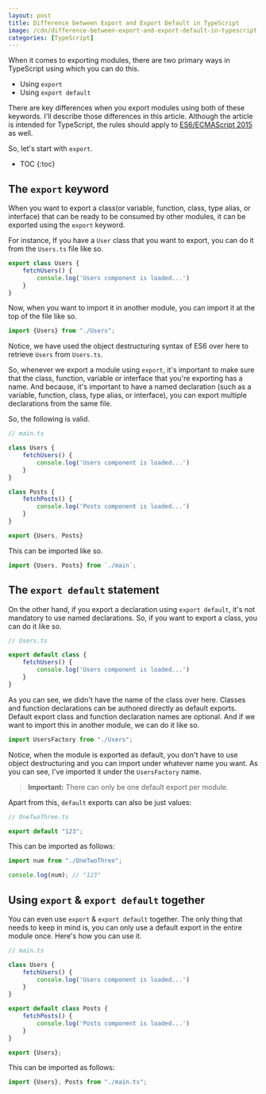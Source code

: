 ```yaml
---
layout: post
title: Difference between Export and Export Default in TypeScript
image: /cdn/difference-between-export-and-export-default-in-typescript.png
categories: [TypeScript]
---
```


When it comes to exporting modules, there are two primary ways in TypeScript using which you can do this. 

- Using `export`
- Using `export default`

There are key differences when you export modules using both of these keywords. I'll describe those differences in this article. Although the article is intended for TypeScript, the rules should apply to [ES6/ECMAScript 2015](http://www.ecma-international.org/ecma-262/6.0/) as well.

So, let's start with `export`.

* TOC
{:toc}

## The `export` keyword

When you want to export a class(or variable, function, class, type alias, or interface) that can be ready to be consumed by other modules, it can be exported using the `export` keyword.

For instance, If you have a `User` class that you want to export, you can do it from the `Users.ts` file like so.

```js
export class Users {
    fetchUsers() {
        console.log('Users component is loaded...')
    }
}
```

Now, when you want to import it in another module, you can import it at the top of the file like so.

```js
import {Users} from "./Users";
```

Notice, we have used the object destructuring syntax of ES6 over here to retrieve `Users` from `Users.ts`. 

So, whenever we export a module using `export`, it's important to make sure that the class, function, variable or interface that you're exporting has a name. And because, it's important to have a named declaration (such as a variable, function, class, type alias, or interface), you can export multiple declarations from the same file.

So, the following is valid.

```js
// main.ts

class Users {
    fetchUsers() {
        console.log('Users component is loaded...')
    }
}

class Posts {
    fetchPosts() {
        console.log('Posts component is loaded...')
    }
}

export {Users, Posts}
```

This can be imported like so.

```js
import {Users, Posts} from `./main`;
```

## The `export default` statement

On the other hand, if you export a declaration using `export default`, it's not mandatory to use named declarations. So, if you want to export a class, you can do it like so.

```js
// Users.ts

export default class {
    fetchUsers() {
        console.log('Users component is loaded...')
    }
}
```

As you can see, we didn't have the name of the class over here. Classes and function declarations can be authored directly as default exports. Default export class and function declaration names are optional. And if we want to import this in another module, we can do it like so.

```js
import UsersFactory from "./Users";
```

Notice, when the module is exported as default, you don't have to use object destructuring and you can import under whatever name you want. As you can see, I've imported it under the `UsersFactory` name.

>  **Important:** There can only be one default export per module.

Apart from this, `default` exports can also be just values:

```js
// OneTwoThree.ts

export default "123";
```

This can be imported as follows:

```js
import num from "./OneTwoThree";

console.log(num); // "123"
```

## Using `export` & `export default` together

You can even use `export` & `export default` together. The only thing that needs to keep in mind is, you can only use a default export in the entire module once. Here's how you can use it.

```js
// main.ts

class Users {
    fetchUsers() {
        console.log('Users component is loaded...')
    }
}

export default class Posts {
    fetchPosts() {
        console.log('Posts component is loaded...')
    }
}

export {Users};
```

This can be imported as follows:

```js
import {Users}, Posts from "./main.ts";
```